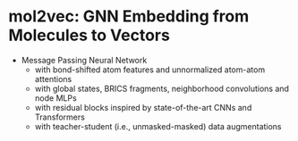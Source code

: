 # mol2vec: GNN Embedding from Molecules to Vectors

- Message Passing Neural Network
  - with bond-shifted atom features and unnormalized atom-atom attentions
  - with global states, BRICS fragments, neighborhood convolutions and node MLPs
  - with residual blocks inspired by state-of-the-art CNNs and Transformers
  - with teacher-student (i.e., unmasked-masked) data augmentations

